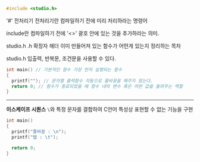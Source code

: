 ~~~c
#include <studio.h>
~~~

'#' 전처리기
전처리기란 컴파일하기 전에 미리 처리하라는 명령어

include란 컴파일하기 전에 '<>' 괄호 안에 있는 것을 추가하라는 의미.

studio.h
.h 확장자 헤더 이미 만들어져 있는 함수가 어떤게 있는지 정리하는 목차

studio.h 입출력, 반복문, 조건문을 사용할 수 있다.

~~~c
int main() // 기본적인 함수 가장 먼저 실행되는 함수
{
  printf(""); // 문자열 출력함수 자동으로 줄바꿈을 해주지 않는다.
  return 0; // 함수가 종료되었을 때 함수 내의 변수 혹은 어떤 값을 돌려주는 역할
}
~~~

<hr/>

<b>이스케이프 시퀀스</b>
`\`와 특정 문자를 결합하여 C언어 특성상 표현할 수 없는 기능을 구현

~~~c
int main()
{
  printf("줄바꿈 : \n");
  printf("탭 : \t");

  return 0;
}
~~~
